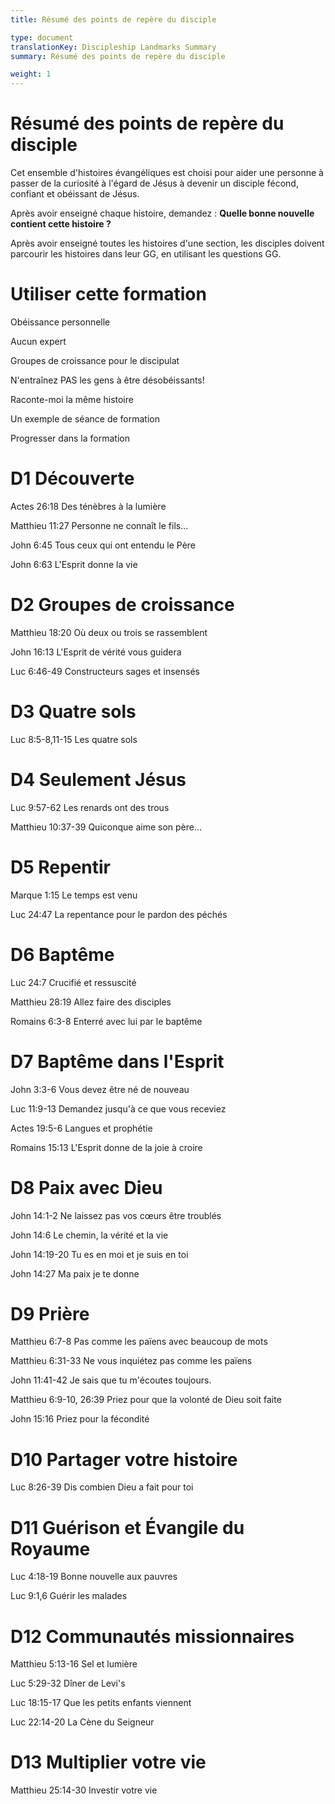 ```yaml
---
title: Résumé des points de repère du disciple

type: document
translationKey: Discipleship Landmarks Summary
summary: Résumé des points de repère du disciple

weight: 1
---
```

# Résumé des points de repère du disciple
Cet ensemble d'histoires évangéliques est choisi pour aider une personne à passer de la curiosité à l'égard de Jésus à devenir un disciple fécond, confiant et obéissant de Jésus.

Après avoir enseigné chaque histoire, demandez : **Quelle bonne nouvelle contient cette histoire ?**

Après avoir enseigné toutes les histoires d'une section, les disciples doivent parcourir les histoires dans leur GG, en utilisant les questions GG.
# Utiliser cette formation

Obéissance personnelle	

Aucun expert	

Groupes de croissance pour le discipulat	

N'entraînez PAS les gens à être désobéissants!	

Raconte-moi la même histoire	

Un exemple de séance de formation	

Progresser dans la formation
# D1 Découverte

Actes 26:18 Des ténèbres à la lumière	

Matthieu 11:27 Personne ne connaît le fils...	

John 6:45 Tous ceux qui ont entendu le Père	

John 6:63 L'Esprit donne la vie
# D2 Groupes de croissance

Matthieu 18:20 Où deux ou trois se rassemblent	

John 16:13 L'Esprit de vérité vous guidera	

Luc 6:46-49 Constructeurs sages et insensés
# D3 Quatre sols

Luc 8:5-8,11-15 Les quatre sols
# D4 Seulement Jésus

Luc 9:57-62 Les renards ont des trous	

Matthieu 10:37-39 Quiconque aime son père...
# D5 Repentir

Marque 1:15 Le temps est venu	

Luc 24:47 La repentance pour le pardon des péchés
# D6 Baptême

Luc 24:7 Crucifié et ressuscité	

Matthieu 28:19 Allez faire des disciples	

Romains 6:3-8 Enterré avec lui par le baptême
# D7 Baptême dans l'Esprit

John 3:3-6 Vous devez être né de nouveau	

Luc 11:9-13 Demandez jusqu'à ce que vous receviez	

Actes 19:5-6 Langues et prophétie	

Romains 15:13 L'Esprit donne de la joie à croire
# D8 Paix avec Dieu

John 14:1-2 Ne laissez pas vos cœurs être troublés	

John 14:6 Le chemin, la vérité et la vie	

John 14:19-20 Tu es en moi et je suis en toi	

John 14:27 Ma paix je te donne
# D9 Prière

Matthieu 6:7-8 Pas comme les païens avec beaucoup de mots	

Matthieu 6:31-33 Ne vous inquiétez pas comme les païens	

John 11:41-42 Je sais que tu m'écoutes toujours.	

Matthieu 6:9-10, 26:39 Priez pour que la volonté de Dieu soit faite	

John 15:16 Priez pour la fécondité
# D10 Partager votre histoire

Luc 8:26-39 Dis combien Dieu a fait pour toi
# D11 Guérison et Évangile du Royaume

Luc 4:18-19 Bonne nouvelle aux pauvres	

Luc 9:1,6 Guérir les malades
# D12 Communautés missionnaires

Matthieu 5:13-16 Sel et lumière	

Luc 5:29-32 Dîner de Levi's	

Luc 18:15-17 Que les petits enfants viennent	

Luc 22:14-20 La Cène du Seigneur
# D13 Multiplier votre vie

Matthieu 25:14-30 Investir votre vie